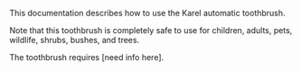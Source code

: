 This documentation describes how to use the Karel automatic toothbrush.

Note that this toothbrush is completely safe to use for children, 
adults, pets, wildlife, shrubs, bushes, and trees.

The toothbrush requires [need info here].
